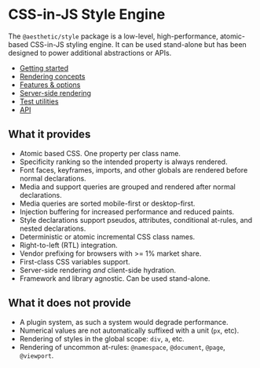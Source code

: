 # CSS-in-JS Style Engine

The `@aesthetic/style` package is a low-level, high-performance, atomic-based CSS-in-JS styling
engine. It can be used stand-alone but has been designed to power additional abstractions or APIs.

- [Getting started](./setup.md)
- [Rendering concepts](./concepts.md)
- [Features & options](./options.md)
- [Server-side rendering](./ssr.md)
- [Test utilities](./testing.md)
- [API](./api.md)

## What it provides

- Atomic based CSS. One property per class name.
- Specificity ranking so the intended property is always rendered.
- Font faces, keyframes, imports, and other globals are rendered before normal declarations.
- Media and support queries are grouped and rendered after normal declarations.
- Media queries are sorted mobile-first or desktop-first.
- Injection buffering for increased performance and reduced paints.
- Style declarations support pseudos, attributes, conditional at-rules, and nested declarations.
- Deterministic or atomic incremental CSS class names.
- Right-to-left (RTL) integration.
- Vendor prefixing for browsers with >= 1% market share.
- First-class CSS variables support.
- Server-side rendering _and_ client-side hydration.
- Framework and library agnostic. Can be used stand-alone.

## What it does not provide

- A plugin system, as such a system would degrade performance.
- Numerical values are not automatically suffixed with a unit (`px`, etc).
- Rendering of styles in the global scope: `div`, `a`, etc.
- Rendering of uncommon at-rules: `@namespace`, `@document`, `@page`, `@viewport`.
